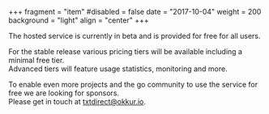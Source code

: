 +++
fragment = "item"
#disabled = false
date = "2017-10-04"
weight = 200
background = "light"
align = "center"
+++

The hosted service is currently in beta and is provided for free for all users.

For the stable release various pricing tiers will be available including a minimal free tier.  
Advanced tiers will feature usage statistics, monitoring and more.  

To enable even more projects and the go community to use the service for free we are looking for sponsors.  
Please get in touch at txtdirect@okkur.io.
